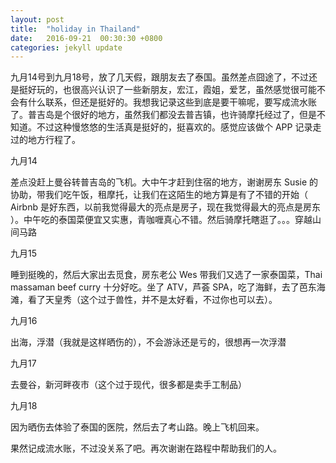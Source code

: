 ```yaml
---
layout: post
title:  "holiday in Thailand"
date:   2016-09-21  00:30:30 +0800
categories: jekyll update
---
```


九月14号到九月18号，放了几天假，跟朋友去了泰国。虽然差点囧途了，不过还是挺好玩的，也很高兴认识了一些新朋友，宏江，霞姐，爱艺，虽然感觉很可能不会有什么联系，但还是挺好的。我想我记录这些到底是要干嘛呢，要写成流水账了。普吉岛是个很好的地方，虽然我们都没去普吉镇，也许骑摩托经过了，但是不知道。不过这种慢悠悠的生活真是挺好的，挺喜欢的。感觉应该做个 APP 记录走过的地方行程了。

九月14

差点没赶上曼谷转普吉岛的飞机。大中午才赶到住宿的地方，谢谢房东 Susie 的协助，带我们吃午饭，租摩托，让我们在这陌生的地方算是有了不错的开始（ Airbnb 是好东西，以前我觉得最大的亮点是房子，现在我觉得最大的亮点是房东 ）。中午吃的泰国菜便宜又实惠，青咖喱真心不错。然后骑摩托瞎逛了。。。穿越山间马路

九月15

睡到挺晚的，然后大家出去觅食，房东老公 Wes 带我们又选了一家泰国菜，Thai massaman beef curry 十分好吃。坐了 ATV，芦荟 SPA，吃了海鲜，去了芭东海滩，看了天皇秀（这个过于兽性，并不是太好看，不过你也可以去）。

九月16

出海，浮潜（我就是这样晒伤的），不会游泳还是亏的，很想再一次浮潜

九月17

去曼谷，新河畔夜市（这个过于现代，很多都是卖手工制品）

九月18

因为晒伤去体验了泰国的医院，然后去了考山路。晚上飞机回来。

果然记成流水账，不过没关系了吧。再次谢谢在路程中帮助我们的人。
